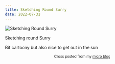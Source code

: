 ```yaml
---
title: Sketching Round Surry
date: 2022-07-31
---
```

![Sketching Round Surry](/9f975ce5b9.jpg)

<p>Sketching round Surry</p>
<p>Bit cartoony but also nice to get out in the sun</p>



<center><small>Cross posted from my <a href='http://micro.blog/joshnicholas'>micro blog</a></small></center>

    